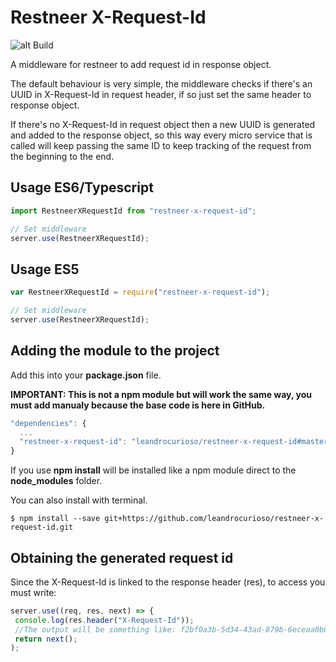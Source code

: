 # Restneer X-Request-Id
![alt Build](https://travis-ci.org/leandrocurioso/restneer-x-request-id.svg?branch=master)


A middleware for restneer to add request id in response object.

The default behaviour is very simple, the middleware checks if there's an UUID in X-Request-Id in request header, if so just set the same header to response object.

If there's no X-Request-Id in request object then a new UUID is generated and added to the response object, so this way every micro service that is called will keep passing the same ID to keep tracking of the request from the beginning to the end.

 ## Usage ES6/Typescript

```javascript
import RestneerXRequestId from "restneer-x-request-id";

// Set middleware
server.use(RestneerXRequestId);
 ```

## Usage ES5

```javascript
var RestneerXRequestId = require("restneer-x-request-id");

// Set middleware
server.use(RestneerXRequestId);
 ```
 
## Adding the module to the project

Add this into your **package.json** file.

**IMPORTANT: This is not a npm module but will work the same way, you must add manualy because the base code is here in GitHub.**

```javascript
"dependencies": {
  ...
  "restneer-x-request-id": "leandrocurioso/restneer-x-request-id#master"
}
 ```
 
 If you use **npm install** will be installed like a npm module direct to the **node_modules** folder.
 
 
 You can also install with terminal.
 
 ```
 $ npm install --save git+https://github.com/leandrocurioso/restneer-x-request-id.git
```
 
 ## Obtaining the generated request id
 
 Since the X-Request-Id is linked to the response header (res), to access you must write:
 
 ```javascript
 server.use((req, res, next) => {
  console.log(res.header("X-Request-Id"));
  //The output will be something like: f2bf0a3b-5d34-43ad-879b-6eceaa0b089e
  return next();
 );
  ```
